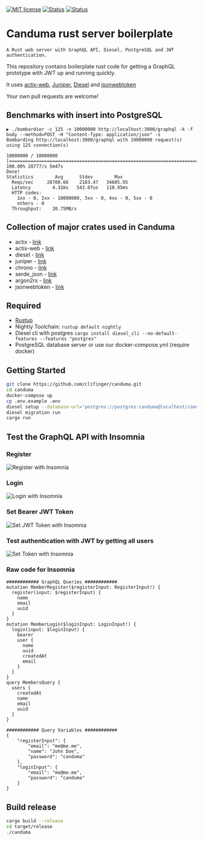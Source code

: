 [![MIT license](http://img.shields.io/badge/license-MIT-brightgreen.svg)](http://opensource.org/licenses/MIT)
[![Status](https://img.shields.io/badge/build-passing-brightgreen)]()
[![Status](https://img.shields.io/badge/pull--request-open-blue)]()

# Canduma rust server boilerplate
`A Rust web server with GraphQL API, Diesel, PostgreSQL and JWT authentication.`

This repository contains boilerplate rust code for getting a GraphQL prototype with JWT up and running quickly.
 
It uses [actix-web](https://actix.rs/), [Juniper](https://graphql-rust.github.io/juniper/current/), 
[Diesel](http://diesel.rs/) and [jsonwebtoken](https://docs.rs/jsonwebtoken)

Your own pull requests are welcome!

## Benchmarks with insert into PostgreSQL
```shell script
▶ ./bombardier -c 125 -n 10000000 http://localhost:3000/graphql -k -f body --method=POST -H "Content-Type: application/json" -s    
Bombarding http://localhost:3000/graphql with 10000000 request(s) using 125 connection(s)

10000000 / 10000000 [===========================================================================] 100.00% 28777/s 5m47s
Done!
Statistics        Avg      Stdev        Max
  Reqs/sec     28788.66    2183.47   34605.95
  Latency        4.32ms   543.07us   110.95ms
  HTTP codes:
    1xx - 0, 2xx - 10000000, 3xx - 0, 4xx - 0, 5xx - 0
    others - 0
  Throughput:    20.75MB/s
```


## Collection of major crates used in Canduma
* actix - [link](https://actix.rs/)
* actix-web - [link](https://docs.rs/actix-web/)
* diesel - [link](http://diesel.rs/)
* juniper - [link](https://graphql-rust.github.io/juniper/current/)
* chrono - [link](https://docs.rs/chrono/)
* serde_json - [link](https://docs.serde.rs/serde_json/)
* argon2rs - [link](https://github.com/bryant/argon2rs)
* jsonwebtoken - [link](https://docs.rs/jsonwebtoken)

## Required
* [Rustup](https://rustup.rs/)
* Nightly Toolchain: `rustup default nightly`
* Diesel cli with postgres `cargo install diesel_cli --no-default-features --features "postgres"`
* PostgreSQL database server or use our docker-compose.yml (require docker)

## Getting Started
```sh
git clone https://github.com/clifinger/canduma.git
cd canduma
docker-compose up
cp .env.example .env
diesel setup --database-url='postgres://postgres:canduma@localhost/canduma'
diesel migration run
cargo run
```
## Test the GraphQL API with Insomnia
### Register
![Register with Insomnia](https://github.com/clifinger/canduma/blob/master/docs/images/insomnia-register.png?raw=true)

### Login
![Login with Insomnia](https://github.com/clifinger/canduma/blob/master/docs/images/insomnia-login.png?raw=true)

### Set Bearer JWT Token
![Set JWT Token with Insomnia](https://github.com/clifinger/canduma/blob/master/docs/images/insomnia-set-bearer.png?raw=true)

### Test authentication with JWT by getting all users
![Set Token with Insomnia](https://github.com/clifinger/canduma/blob/master/docs/images/insomnia-test-jwt-by-get-members.png?raw=true)

### Raw code for Insomnia
```text
############ GraphQL Queries ############
mutation MemberRegister($registerInput: RegisterInput!) {
  register(input: $registerInput) {
    name
    email
    uuid
  }
}
mutation MemberLogin($loginInput: LoginInput!) {
  login(input: $loginInput) {
    bearer
    user {
      name
      uuid
      createdAt
      email
    }
  }
}
query MembersQuery {
  users {
    createdAt
    name
    email
    uuid
  }
}

############ Query Variables ############
{
	"registerInput": {
		"email": "me@me.me",
		"name": "John Doe",
		"password": "canduma"
	},
	"loginInput": {
		"email": "me@me.me",
		"password": "canduma"
	}
}
```

## Build release
```sh 
cargo build --release
cd target/release
./canduma
```